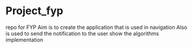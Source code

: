 # Project_fyp
repo for FYP
Aim is to create the application that is used in navigation
Also is used to send the notification to the user
show the algorithms
implementation
